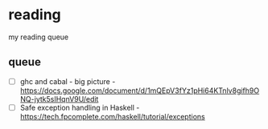 # reading

my reading queue

## queue

* [ ] ghc and cabal - big picture - https://docs.google.com/document/d/1mQEpV3fYz1pHi64KTnlv8gifh9ONQ-jytk5sIHqnV9U/edit
* [ ] Safe exception handling in Haskell - https://tech.fpcomplete.com/haskell/tutorial/exceptions
